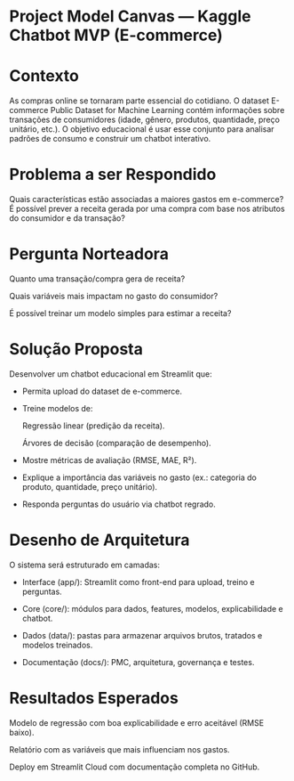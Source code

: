 # Project Model Canvas — Kaggle Chatbot MVP (E-commerce)

# Contexto

As compras online se tornaram parte essencial do cotidiano.
O dataset E-commerce Public Dataset for Machine Learning contém informações sobre transações de consumidores (idade, gênero, produtos, quantidade, preço unitário, etc.).
O objetivo educacional é usar esse conjunto para analisar padrões de consumo e construir um chatbot interativo.

# Problema a ser Respondido

Quais características estão associadas a maiores gastos em e-commerce?
É possível prever a receita gerada por uma compra com base nos atributos do consumidor e da transação?

# Pergunta Norteadora

Quanto uma transação/compra gera de receita?

Quais variáveis mais impactam no gasto do consumidor?

É possível treinar um modelo simples para estimar a receita?

# Solução Proposta

Desenvolver um chatbot educacional em Streamlit que:

- Permita upload do dataset de e-commerce.

- Treine modelos de:

   Regressão linear (predição da receita).

   Árvores de decisão (comparação de desempenho).

- Mostre métricas de avaliação (RMSE, MAE, R²).

- Explique a importância das variáveis no gasto (ex.: categoria do produto, quantidade, preço unitário).

- Responda perguntas do usuário via chatbot regrado.

# Desenho de Arquitetura

O sistema será estruturado em camadas:

- Interface (app/): Streamlit como front-end para upload, treino e perguntas.

- Core (core/): módulos para dados, features, modelos, explicabilidade e chatbot.

- Dados (data/): pastas para armazenar arquivos brutos, tratados e modelos treinados.

- Documentação (docs/): PMC, arquitetura, governança e testes.

# Resultados Esperados

Modelo de regressão com boa explicabilidade e erro aceitável (RMSE baixo).

Relatório com as variáveis que mais influenciam nos gastos.

Deploy em Streamlit Cloud com documentação completa no GitHub.